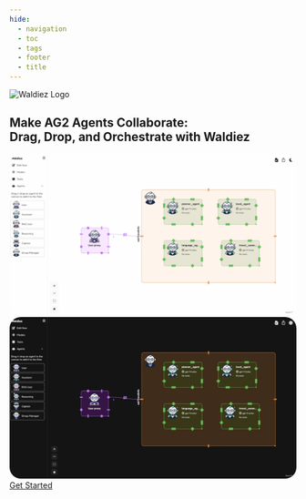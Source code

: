 ```yaml
---
hide:
  - navigation
  - toc
  - tags
  - footer
  - title
---
```

<style>
  .md-typeset h1,
  .md-content__button {
    display: none;
  }
</style>
<section id="top">
    <div class="page-header-left">
        <img alt="Waldiez Logo" style="width: 100px; height: auto;" loading="lazy" src="static/images/logo.svg">
        <h2>Make AG2 Agents Collaborate: <br> Drag, Drop, and Orchestrate with <span class="fredoka-500">Waldiez</span></h2>
    </div>
    <div class="page-header-right">
        <img fetchpriority="high" alt="Waldiez flow" style="border-radius: 20px" src="static/images/light/front.webp#only-light">
        <img fetchpriority="high" alt="Waldiez flow" style="border-radius: 20px" src="static/images/dark/front.webp#only-dark">
    </div>
    <a class="primary getting-started-btn" href="usage/" >Get Started</a>
</section>
